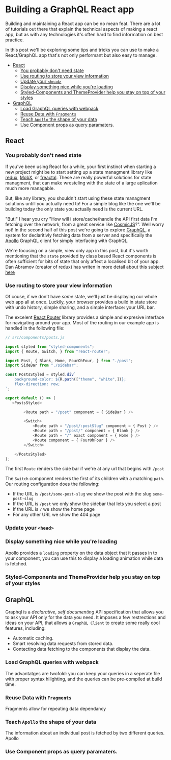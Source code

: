 # Building a GraphQL React app
Building and maintaining a React app can be no mean feat. There are a lot of tutorials out there that explain the technical aspects of making a react app, but as with any technologies it's often hard to find information on best practice.

In this post we'll be exploring some tips and tricks you can use to make a React/GraphQL app that's not only performant but also easy to manage.

<!-- vim-markdown-toc GFM -->
* [React](#react)
   * [You probably don't need state](#you-probably-dont-need-state)
   * [Use routing to store your view information](#use-routing-to-store-your-view-information)
   * [Update your `<head>`](#update-your-head)
   * [Display something nice while you're loading](#display-something-nice-while-youre-loading)
   * [Styled-Components and ThemeProvider help you stay on top of your styles](#styled-components-and-themeprovider-help-you-stay-on-top-of-your-styles)
* [GraphQL](#graphql)
   * [Load GraphQL queries with webpack](#load-graphql-queries-with-webpack)
   * [Reuse Data with `Fragments`](#reuse-data-with-fragments)
   * [Teach `Apollo` the shape of your data](#teach-apollo-the-shape-of-your-data)
   * [Use Component props as query paramaters.](#use-component-props-as-query-paramaters)

<!-- vim-markdown-toc -->

## React

### You probably don't need state
If you've been using React for a while, your first instinct when starting a new project might be to start setting up a state managment library like [redux](https://github.com/reactjs/redux), [MobX](https://github.com/mobxjs/mobx), or [freactal](https://github.com/FormidableLabs/freactal). These are really powerful solutions for state managment, that can make wresteling with the state of a large aplication much more managable.

But, like any library, you shouldn't start using these state managment solutions untill you actually need to! For a simple blog like the one we'll be building today the only state you actually need is the current URL.

"But!" I hear you cry "How will i store/cache/handle the API first data I'm fetching over the network, from a great service like [CosmicJS](https://cosmicjs.com/)?". Well worry not! In the second half of this post we're going to explore [GraphQL](http://graphql.org/), a system for declaritivly fetching data from a server and specifically the [Apollo](https://www.apollodata.com/) GraphQL client for simply interfacing with GraphQL.

We're focusing on a simple, view only app in this post, but it's worth mentioning that the `state` provided by class based React components is often sufficient for bits of state that only affect a localised bit of your app. Dan Abramov (creator of redux) has writen in more detail about this subject [here](https://medium.com/@dan_abramov/you-might-not-need-redux-be46360cf367)

### Use routing to store your view information
Of couse, if we don't have _some_ state, we'll just be displaying our whole web app all at once. Luckily, your browser provides a build in state store with undo history, simple sharing, and a simple interface: your URL bar.

The excelent [React Router](https://reacttraining.com/react-router/) library provides a simple and expresive interface for navigating around your app. Most of the routing in our example app is handled in the following file:

```javascript
// src/components/posts.js

import styled from "styled-components";
import { Route, Switch, } from "react-router";

import Post, { Blank, Home, FourOhFour, } from "./post";
import SideBar from "./sidebar";

const PostsStyled = styled.div`
	background-color: ${R.path(["theme", "white",])};
	flex-direction: row;
`;

export default () => (
   <PostsStyled>

		<Route path = "/post" component = { SideBar } />

		<Switch> 
			<Route path = "/post/:postSlug" component = { Post } />
			<Route path = "/post/" component = { Blank } />
			<Route path = "/" exact component = { Home } />
			<Route component = { FourOhFour } />
		</Switch>

	</PostsStyled>
);
```

The first `Route` renders the side bar if we're at any url that begins with `/post`

The `Switch` component renders the first of its children with a matching `path`. Our routing configuration does the following:

+ If the URL is `/post/some-post-slug` we show the post with the slug `some-post-slug`
+ If the URL is `/post` we only show the sidebar that lets you select a post
+ If the URL is `/` we show the home page
+ For any other URL we show the 404 page

### Update your `<head>`

### Display something nice while you're loading
Apollo provides a `loading` property on the data object that it passes in to your component, you can use this to display a loading animation while data is fetched.

### Styled-Components and ThemeProvider help you stay on top of your styles

## GraphQL
Graphql is a _declarative_, _self documenting_ API specification that allows you to ask your API only for the data you need. It imposes a few restrections and ideas on your API, that allows a `GraphQL Client` to create some really cool features, including:

+ Automatic caching.
+ Smart resolving data requests from stored data.
+ Contecting data fetching to the components that display the data.

### Load GraphQL queries with webpack
The advantatges are twofold: you can keep your queries in a seperate file with proper syntax hilighting, and the queries can be pre-compiled at build time.

### Reuse Data with `Fragments`
Fragments allow for repeating data dependancy

### Teach `Apollo` the shape of your data
The information about an individual post is fetched by two different queries.
Apollo 

### Use Component props as query paramaters.


